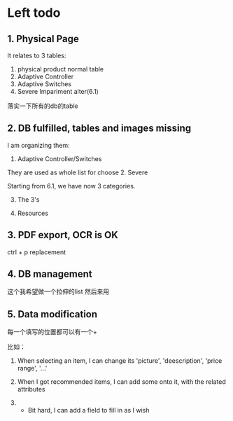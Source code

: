 # Left todo

## 1. Physical Page

It relates to 3 tables:
1. physical product normal table
2. Adaptive Controller 
3. Adaptive Switches
4. Severe Impariment alter(6.1)

落实一下所有的db的table

## 2. DB fulfilled, tables and images missing

I am organizing them:
1. Adaptive Controller/Switches

They are used as whole list for choose
2. Severe

Starting from 6.1, we have now 3 categories.

3. The 3's

4. Resources

## 3. PDF export, OCR is OK

ctrl + p replacement

## 4. DB management

这个我希望做一个拉伸的list
然后来用

## 5. Data modification
每一个填写的位置都可以有一个+

比如：
1. When selecting an item, I can change its 'picture', 'deescription', 'price range', '...'

2. When I got recommended items, I can add some onto it, with the related attributes


3. * Bit hard, I can add a field to fill in as I wish
 
